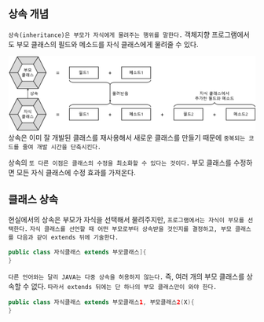 ## 상속 개념
`상속(inheritance)은 부모가 자식에게 물려주는 행위를 말한다.` 객체지향 프로그램에서도 부모 클래스의 필드와 메소드를 자식 클래스에게 물려줄 수 있다.

![image](/image/상속개념.png)
상속은 이미 잘 개발된 클래스를 재사용해서 새로운 클래스를 만들기 때문에 `중복되는 코드를 줄여 개발 시간을 단축시킨다.`

상속의 `또 다른 이점은 클래스의 수정을 최소화할 수 있다는 것이다.` 부모 클래스를 수정하면 모든 자식 클래스에 수정 효과를 가져온다.

## 클래스 상속
현실에서의 상속은 부모가 자식을 선택해서 물려주지만, `프로그램에서는 자식이 부모를 선택한다.` `자식 클래스를 선언할 때 어떤 부모로부터 상속받을 것인지를 결정하고, 부모 클래스를 다음과 같이 extends 뒤에 기술한다.`
```java
public class 자식클래스 extends 부모클래스]{
}
```
`다른 언어와는 달리 JAVA는 다중 상속을 허용하지 않는다.` 즉, 여러 개의 부모 클래스를 상속할 수 없다. `따라서 extends 뒤에는 단 하나의 부모 클래스만이 와야 한다.`
```java
public class 자식클래스 extends 부모클래스1, 부모클래스2(X){
}
```